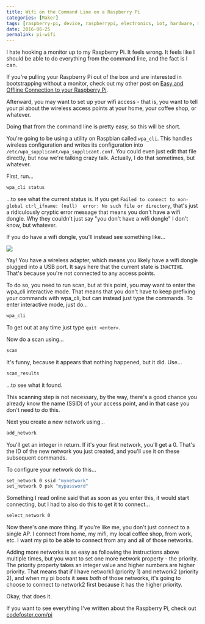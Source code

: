 ```yaml
---
title: Wifi on the Command Line on a Raspberry Pi
categories: [Maker]
tags: [raspberry-pi, device, raspberrypi, electronics, iot, hardware, maker, raspbian, linux, gpio]
date: 2016-06-25
permalink: pi-wifi
---
```


I hate hooking a monitor up to my Raspberry Pi. It feels wrong. It feels like I should be able to do everything from the command line, and the fact is I can.
<!--more-->
If you're pulling your Raspberry Pi out of the box and are interested in bootstrapping without a monitor, check out my other post on [Easy and Offline Connection to your Raspberry Pi](http://codefoster.com/pi-easyoffline). 

Afterward, you may want to set up your wifi access - that is, you want to tell your pi about the wireless access points at your home, your coffee shop, or whatever.

Doing that from the command line is pretty easy, so this will be short.

You're going to be using a utility on Raspbian called `wpa_cli`. This handles wireless configuration and writes its configuration into `/etc/wpa_supplicant/wpa_supplicant.conf`. You could even just edit that file directly, but now we're talking crazy talk. Actually, I do that sometimes, but whatever.

First, run...

``` bash
wpa_cli status
```

...to see what the current status is. If you get `Failed to connect to non-global ctrl_ifname: (null)  error: No such file or directory`, that's just a ridiculously cryptic error message that means you don't have a wifi dongle. Why they couldn't just say "you don't have a wifi dongle" I don't know, but whatever.

If you do have a wifi dongle, you'll instead see something like...

![](/files/pi-wifi_01.png)

Yay! You have a wireless adapter, which means you likely have a wifi dongle plugged into a USB port. It says here that the current state is `INACTIVE`. That's because you're not connected to any access points.

To do so, you need to run scan, but at this point, you may want to enter the wpa_cli interactive mode. That means that you don't have to keep prefixing your commands with wpa_cli, but can instead just type the commands. To enter interactive mode, just do...

``` bash
wpa_cli
```

To get out at any time just type `quit <enter>`.

Now do a scan using...

``` bash
scan
```

It's funny, because it appears that nothing happened, but it did. Use...

``` bash
scan_results
```

...to see what it found.

This scanning step is  not necessary, by the way, there's a good chance you already know the name (SSID) of your access point, and in that case you don't need to do this.

Next you create a new network using...

``` bash
add_network
```

You'll get an integer in return. If it's your first network, you'll get a 0\. That's the ID of the new network you just created, and you'll use it on these subsequent commands.

To configure your network do this...

``` bash
set_network 0 ssid "mynetwork"
set_network 0 psk "mypassword"
```

Something I read online said that as soon as you enter this, it would start connecting, but I had to also do this to get it to connect...

``` bash
select_network 0
```

Now there's one more thing. If you're like me, you don't just connect to a single AP. I connect from home, my mifi, my local coffee shop, from work, etc. I want my pi to be able to connect from any and all of those networks.

Adding more networks is as easy as following the instructions above multiple times, but you want to set one more network property - the priority. The priority property takes an integer value and higher numbers are higher priority. That means that if I have network1 (priority 1) and network2 (priority 2), and when my pi boots it sees _both_ of those networks, it's going to choose to connect to network2 first because it has the higher priority.

Okay, that does it.

If you want to see everything I've written about the Raspberry Pi, check out [codefoster.com/pi](/pi)